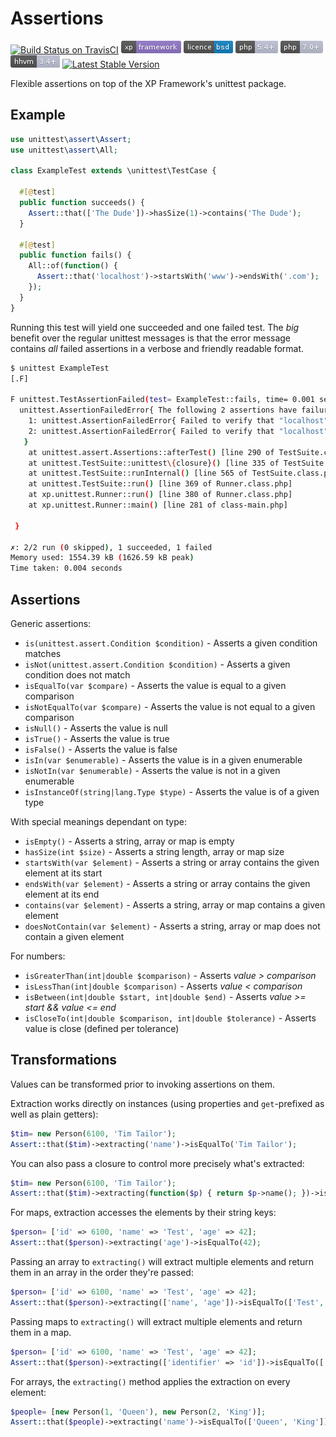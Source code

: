 Assertions
==========

[![Build Status on TravisCI](https://secure.travis-ci.org/xp-forge/assert.svg)](http://travis-ci.org/xp-forge/assert)
[![XP Framework Mdodule](https://raw.githubusercontent.com/xp-framework/web/master/static/xp-framework-badge.png)](https://github.com/xp-framework/core)
[![BSD Licence](https://raw.githubusercontent.com/xp-framework/web/master/static/licence-bsd.png)](https://github.com/xp-framework/core/blob/master/LICENCE.md)
[![Required PHP 5.4+](https://raw.githubusercontent.com/xp-framework/web/master/static/php-5_4plus.png)](http://php.net/)
[![Supports PHP 7.0+](https://raw.githubusercontent.com/xp-framework/web/master/static/php-7_0plus.png)](http://php.net/)
[![Supports HHVM 3.4+](https://raw.githubusercontent.com/xp-framework/web/master/static/hhvm-3_4plus.png)](http://hhvm.com/)
[![Latest Stable Version](https://poser.pugx.org/xp-forge/assert/version.png)](https://packagist.org/packages/xp-forge/assert)

Flexible assertions on top of the XP Framework's unittest package.

Example
-------

```php
use unittest\assert\Assert;
use unittest\assert\All;

class ExampleTest extends \unittest\TestCase {

  #[@test]
  public function succeeds() {
    Assert::that(['The Dude'])->hasSize(1)->contains('The Dude');
  }

  #[@test]
  public function fails() {
    All::of(function() { 
      Assert::that('localhost')->startsWith('www')->endsWith('.com');
    });
  }
}
```

Running this test will yield one succeeded and one failed test. The *big* benefit over the regular unittest messages is that the error message contains *all* failed assertions in a verbose and friendly readable format.

```sh
$ unittest ExampleTest
[.F]

F unittest.TestAssertionFailed(test= ExampleTest::fails, time= 0.001 seconds) {
  unittest.AssertionFailedError{ The following 2 assertions have failures:
    1: unittest.AssertionFailedError{ Failed to verify that "localhost" starts with "www" }
    2: unittest.AssertionFailedError{ Failed to verify that "localhost" ends with ".com" }
   }
    at unittest.assert.Assertions::afterTest() [line 290 of TestSuite.class.php]
    at unittest.TestSuite::unittest\{closure}() [line 335 of TestSuite.class.php]
    at unittest.TestSuite::runInternal() [line 565 of TestSuite.class.php]
    at unittest.TestSuite::run() [line 369 of Runner.class.php]
    at xp.unittest.Runner::run() [line 380 of Runner.class.php]
    at xp.unittest.Runner::main() [line 281 of class-main.php]

 }

✗: 2/2 run (0 skipped), 1 succeeded, 1 failed
Memory used: 1554.39 kB (1626.59 kB peak)
Time taken: 0.004 seconds

````

Assertions
----------
Generic assertions:

* `is(unittest.assert.Condition $condition)` - Asserts a given condition matches
* `isNot(unittest.assert.Condition $condition)` - Asserts a given condition does not match
* `isEqualTo(var $compare)` - Asserts the value is equal to a given comparison
* `isNotEqualTo(var $compare)` - Asserts the value is not equal to a given comparison
* `isNull()` - Asserts the value is null
* `isTrue()` - Asserts the value is true
* `isFalse()` - Asserts the value is false
* `isIn(var $enumerable)` - Asserts the value is in a given enumerable 
* `isNotIn(var $enumerable)` - Asserts the value is not in a given enumerable
* `isInstanceOf(string|lang.Type $type)` - Asserts the value is of a given type

With special meanings dependant on type:

* `isEmpty()` - Asserts a string, array or map is empty
* `hasSize(int $size)` - Asserts a string length, array or map size
* `startsWith(var $element)` - Asserts a string or array contains the given element at its start
* `endsWith(var $element)` - Asserts a string or array contains the given element at its end
* `contains(var $element)` - Asserts a string, array or map contains a given element
* `doesNotContain(var $element)` - Asserts a string, array or map does not contain a given element

For numbers:

* `isGreaterThan(int|double $comparison)` - Asserts *value > comparison*
* `isLessThan(int|double $comparison)` - Asserts *value < comparison*
* `isBetween(int|double $start, int|double $end)` - Asserts *value >= start && value <= end*
* `isCloseTo(int|double $comparison, int|double $tolerance)` - Asserts value is close (defined per tolerance)

Transformations
---------------
Values can be transformed prior to invoking assertions on them.

Extraction works directly on instances (using properties and `get`-prefixed as well as plain getters):

```php
$tim= new Person(6100, 'Tim Tailor');
Assert::that($tim)->extracting('name')->isEqualTo('Tim Tailor');
```

You can also pass a closure to control more precisely what's extracted:

```php
$tim= new Person(6100, 'Tim Tailor');
Assert::that($tim)->extracting(function($p) { return $p->name(); })->isEqualTo('Tim Tailor');
```

For maps, extraction accesses the elements by their string keys:

```php
$person= ['id' => 6100, 'name' => 'Test', 'age' => 42];
Assert::that($person)->extracting('age')->isEqualTo(42);
```

Passing an array to `extracting()` will extract multiple elements and return them in an array in the order they're passed:

```php
$person= ['id' => 6100, 'name' => 'Test', 'age' => 42];
Assert::that($person)->extracting(['name', 'age'])->isEqualTo(['Test', 42]);
```

Passing maps to `extracting()` will extract multiple elements and return them in a map.

```php
$person= ['id' => 6100, 'name' => 'Test', 'age' => 42];
Assert::that($person)->extracting(['identifier' => 'id'])->isEqualTo(['identifier' => 6100]);
```

For arrays, the `extracting()` method applies the extraction on every element:

```php
$people= [new Person(1, 'Queen'), new Person(2, 'King')];
Assert::that($people)->extracting('name')->isEqualTo(['Queen', 'King']);
```
